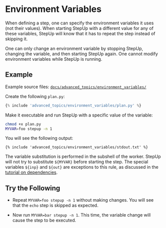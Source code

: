 # Environment Variables

When defining a step, one can specify the environment variables it uses (not their values).
When starting StepUp with a different value for any of these variables, StepUp will know that it has to repeat the step instead of skipping it.

One can only change an environment variable by stopping StepUp, changing the variable, and then starting StepUp again.
One cannot modify environment variables while StepUp is running.


## Example

Example source files: [`docs/advanced_topics/environment_variables/`](https://github.com/reproducible-reporting/stepup-core/tree/main/docs/advanced_topics/environment_variables)

Create the following `plan.py`:

```python
{% include 'advanced_topics/environment_variables/plan.py' %}
```

Make it executable and run StepUp with a specific value of the variable:

```bash
chmod +x plan.py
MYVAR=foo stepup -n 1
```

You will see the following output:

```
{% include 'advanced_topics/environment_variables/stdout.txt' %}
```

The variable substitution is performed in the subshell of the worker.
StepUp will not try to substitute `${MYVAR}` before starting the step.
The special variables `${inp}` and `${out}` are exceptions to this rule,
as discussed in the [tutorial on dependencies](../getting_started/dependencies.md).


## Try the Following

- Repeat `MYVAR=foo stepup -n 1` without making changes.
  You will see that the `echo` step is skipped as expected.

- Now run `MYVAR=bar stepup -n 1`.
  This time, the variable change will cause the step to be executed.
